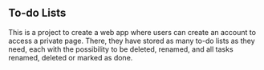 ## To-do Lists

This is a project to create a web app where users can create an account to access a private page. There, they have stored as many to-do lists as they need, each with the possibility to be deleted, renamed, and all tasks renamed, deleted or marked as done. 

